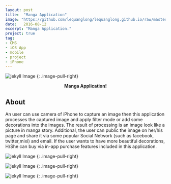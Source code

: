 ```yaml
---
layout: post
title:  "Manga Application"
image: "https://github.com/lequanglong/lequanglong.github.io/raw/master/assets/img/jump4.jpeg"
date:   2016-08-12
excerpt: "Manga Application."
project: true
tag:
- CMS
- iOS App
- mobile
- project
- iPhone
---
```


![jekyll Image](https://github.com/lequanglong/lequanglong.github.io/raw/master/assets/img/jump4.jpeg)
{: .image-pull-right}

<center><b>Manga Application!</b></center>

## About

An user can use camera of iPhone to capture an image then this application processes the captured image and apply filter mode or add some decorations into the images. 
The result of processing is an image look like a picture in manga story. 
Additional, the user can public the image on her/his page and share it via some popular Social Network (such as facebook, twitter,mixi) and email.
If the user wants to have more beautiful decorations, H/She can buy via in-app purchase features included in this application.

![jekyll Image](https://github.com/lequanglong/lequanglong.github.io/raw/master/assets/img/jump4.jpeg)
{: .image-pull-right}

![jekyll Image](https://github.com/lequanglong/lequanglong.github.io/raw/master/assets/img/jump2.jpeg)
{: .image-pull-right}

![jekyll Image](https://github.com/lequanglong/lequanglong.github.io/raw/master/assets/img/jump3.jpeg)
{: .image-pull-right}
